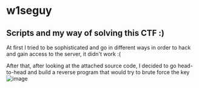 # w1seguy
Scripts and my way of solving this CTF :) 
--------------------------------------------

At first I tried to be sophisticated and go in different ways in order to hack and gain access to the server, it didn't work :(

After that, after looking at the attached source code, I decided to go head-to-head and build a reverse program that would try to brute force the key
![image](https://github.com/C4PIT4L/w1seguy/assets/139890041/cb17c1c7-f59a-4034-91e1-ab0ec7aac206)

